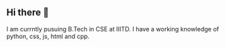 ## Hi there 👋
I am currntly pusuing B.Tech in CSE at IIITD. I have a working knowledge of python, css, js, html and cpp.
<!--
**ParvGoyal08/ParvGoyal08** is a ✨ _special_ ✨ repository because its `README.md` (this file) appears on your GitHub profile.

Here are some ideas to get you started:

- 🔭 I’m currently working on a site which helps students to find the best universities for their undergraduate and postgraduate educations in foreign countries.
- 🌱 I’m currently learning js
- 👯 I’m looking to collaborate on basic AI/ML projects
- 🤔 I’m looking for help with Machine Learning and Computer Vision
- 💬 Ask me about CPP
- 📫 How to reach me: mail
- 😄 Pronouns: He/Him
- ⚡ Fun fact: In my opinion Python is the best programming Language.
-->
